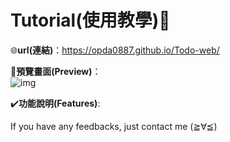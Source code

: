 # Tutorial(使用教學)📝  

🌐**url(連結)**：https://opda0887.github.io/Todo-web/

👀**預覽畫面(Preview)**：  
![img](https://i.imgur.com/Gi6w1Gj.png)

✔️**功能說明(Features)**:  



If you have any feedbacks, just contact me (≧∀≦)
